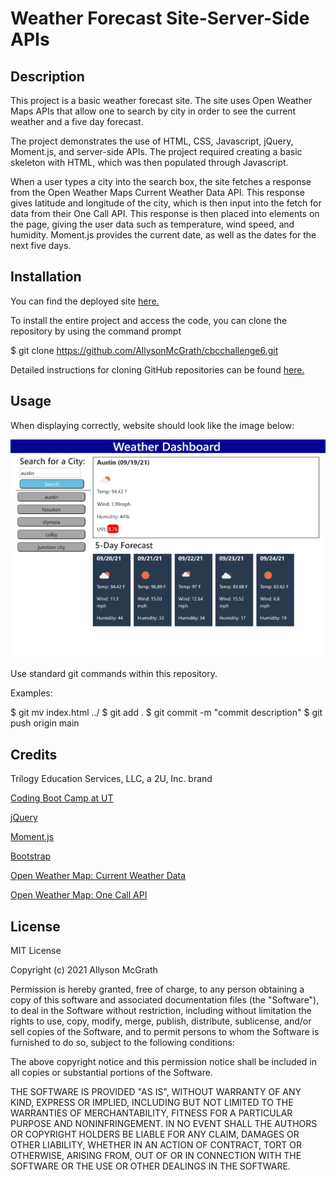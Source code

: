 # Weather Forecast Site-Server-Side APIs

## Description

This project is a basic weather forecast site. The site uses Open Weather Maps APIs that allow one to search by city in order to see the current weather and a five day forecast.

The project demonstrates the use of HTML, CSS, Javascript, jQuery, Moment.js, and server-side APIs. The project required creating a basic skeleton with HTML, which was then populated through Javascript.

When a user types a city into the search box, the site fetches a response from the Open Weather Maps Current Weather Data API. This response gives latitude and longitude of the city, which is then input into the fetch for data from their One Call API. This response is then placed into elements on the page, giving the user data such as temperature, wind speed, and humidity. Moment.js provides the current date, as well as the dates for the next five days.

## Installation

You can find the deployed site [here.](https://allysonmcgrath.github.io/apis-weather-forecast/)

To install the entire project and access the code, you can clone the repository by using the command prompt

$ git clone https://github.com/AllysonMcGrath/cbcchallenge6.git

Detailed instructions for cloning GitHub repositories can be found [here.](https://docs.github.com/en/github/creating-cloning-and-archiving-repositories/cloning-a-repository-from-github/cloning-a-repository)



## Usage

When displaying correctly, website should look like the image below:

![Website with weather forecast](assets/images/weathersite.JPG)

Use standard git commands within this repository.

Examples:

$ git mv index.html ../
$ git add .
$ git commit -m "commit description"
$ git push origin main

## Credits

Trilogy Education Services, LLC, a 2U, Inc. brand

[Coding Boot Camp at UT](https://github.com/the-Coding-Boot-Camp-at-UT)

[jQuery](https://jquery.com/)

[Moment.js](https://momentjs.com/)

[Bootstrap](https://getbootstrap.com/)

[Open Weather Map: Current Weather Data](https://openweathermap.org/current)

[Open Weather Map: One Call API](https://openweathermap.org/api/one-call-api)


## License

MIT License

Copyright (c) 2021 Allyson McGrath

Permission is hereby granted, free of charge, to any person obtaining a copy
of this software and associated documentation files (the "Software"), to deal
in the Software without restriction, including without limitation the rights
to use, copy, modify, merge, publish, distribute, sublicense, and/or sell
copies of the Software, and to permit persons to whom the Software is
furnished to do so, subject to the following conditions:

The above copyright notice and this permission notice shall be included in all
copies or substantial portions of the Software.

THE SOFTWARE IS PROVIDED "AS IS", WITHOUT WARRANTY OF ANY KIND, EXPRESS OR
IMPLIED, INCLUDING BUT NOT LIMITED TO THE WARRANTIES OF MERCHANTABILITY,
FITNESS FOR A PARTICULAR PURPOSE AND NONINFRINGEMENT. IN NO EVENT SHALL THE
AUTHORS OR COPYRIGHT HOLDERS BE LIABLE FOR ANY CLAIM, DAMAGES OR OTHER
LIABILITY, WHETHER IN AN ACTION OF CONTRACT, TORT OR OTHERWISE, ARISING FROM,
OUT OF OR IN CONNECTION WITH THE SOFTWARE OR THE USE OR OTHER DEALINGS IN THE
SOFTWARE.
